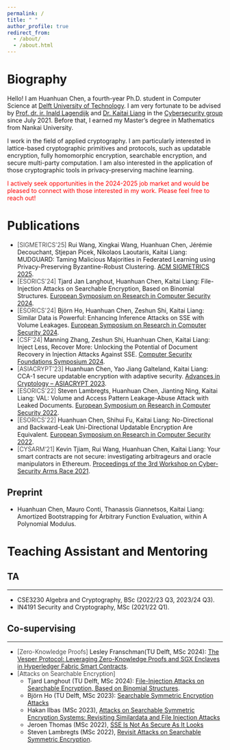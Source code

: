 ```yaml
---
permalink: /
title: " "
author_profile: true
redirect_from: 
  - /about/
  - /about.html
---
```


Biography
======

Hello! I am Huanhuan Chen, a fourth-year Ph.D. student in Computer Science at [Delft University of Technology](https://www.tudelft.nl/en/). I am very fortunate to be advised by [Prof. dr. ir. Inald Lagendijk](https://www.tudelft.nl/staff/r.l.lagendijk/) and [Dr. Kaitai Liang](https://sites.google.com/view/kaitailiang) in the [Cybersecurity group](https://www.tudelft.nl/ewi/over-de-faculteit/afdelingen/intelligent-systems/cybersecurity) since July 2021.  Before that, I earned my Master’s degree in Mathematics from Nankai University.


I work in the field of applied cryptography. I am particularly interested in lattice-based cryptographic primitives and protocols, such as updatable encryption, fully homomorphic encryption, searchable encryption, and secure multi-party computation. I am also interested in the application of those cryptographic tools in privacy-preserving machine learning.

<span style="color: red;">I actively seek opportunities in the 2024-2025 job market and would be pleased to connect with those interested in my work. Please feel free to reach out!</span>

Publications
======

* <span style="font-weight: 300;"> [SIGMETRICS'25] </span> Rui Wang, Xingkai Wang, Huanhuan Chen, Jérémie Decouchant, Stjepan Picek, Nikolaos Laoutaris, Kaitai Liang: MUDGUARD: Taming Malicious Majorities in Federated Learning using Privacy-Preserving Byzantine-Robust Clustering. [ACM SIGMETRICS 2025](https://dl.acm.org/doi/abs/10.1145/3700422).
* <span style="font-weight: 300;"> [ESORICS'24] </span> Tjard Jan Langhout, Huanhuan Chen, Kaitai Liang: File-Injection Attacks on Searchable Encryption, Based on Binomial Structures. [European Symposium on Research in Computer Security 2024](https://link.springer.com/chapter/10.1007/978-3-031-70896-1_21).
* <span style="font-weight: 300;"> [ESORICS'24]  </span> Björn Ho, Huanhuan Chen, Zeshun Shi, Kaitai Liang: Similar Data is Powerful: Enhancing Inference Attacks on SSE with Volume Leakages. [European Symposium on Research in Computer Security 2024](https://link.springer.com/chapter/10.1007/978-3-031-70903-6_6).
* <span style="font-weight: 300;"> [CSF'24]  </span> Manning Zhang, Zeshun Shi, Huanhuan Chen, Kaitai Liang: Inject Less, Recover More: Unlocking the Potential of Document Recovery in Injection Attacks Against SSE. [Computer Security Foundations Symposium 2024](https://www.computer.org/csdl/proceedings-article/csf/2024/620300a441/1W0eVXbBGsE).
* <span style="font-weight: 300;"> [ASIACRYPT'23]  </span>  Huanhuan Chen, Yao Jiang Galteland, Kaitai Liang: CCA-1 secure updatable encryption with adaptive security. [Advances in Cryptology – ASIACRYPT 2023](https://link.springer.com/chapter/10.1007/978-981-99-8733-7_12).
* <span style="font-weight: 300;"> [ESORICS'22]  </span> Steven Lambregts, Huanhuan Chen, Jianting Ning, Kaitai Liang: VAL: Volume and Access Pattern Leakage-Abuse Attack with Leaked Documents. [European Symposium on Research in Computer Security 2022](https://link.springer.com/chapter/10.1007/978-3-031-17140-6_32).
* <span style="font-weight: 300;"> [ESORICS'22]  </span> Huanhuan Chen, Shihui Fu, Kaitai Liang: No-Directional and Backward-Leak Uni-Directional Updatable Encryption Are Equivalent. [European Symposium on Research in Computer Security 2022](https://link.springer.com/chapter/10.1007/978-3-031-17140-6_19).
* <span style="font-weight: 300;"> [CYSARM‘21]  </span> Kevin Tjiam, Rui Wang, Huanhuan Chen, Kaitai Liang: Your smart contracts are not secure: investigating arbitrageurs and oracle manipulators in Ethereum. [Proceedings of the 3rd Workshop on Cyber-Security Arms Race 2021](https://dl.acm.org/doi/10.1145/3474374.3486916).

Preprint
------
* Huanhuan Chen, Mauro Conti, Thanassis Giannetsos, Kaitai Liang: Amortized Bootstrapping for Arbitrary Function Evaluation, within A Polynomial Modulus.

Teaching Assistant and Mentoring
======

## TA
------
* CSE3230 Algebra and Cryptography, BSc (2022/23 Q3, 2023/24 Q3).
* IN4191 Security and Cryptography, MSc (2021/22 Q1).

## Co-supervising
------
* <span style="font-weight: 300;"> [Zero-Knowledge Proofs]  </span> Lesley Franschman(TU Delft, MSc 2024): [The Vesper Protocol: Leveraging Zero-Knowledge Proofs and
SGX Enclaves in Hyperledger Fabric Smart Contracts](https://repository.tudelft.nl/record/uuid:24932463-ea3d-449e-b04f-03e381da80f3).
*  <span style="font-weight: 300;"> [Attacks on Searchable Encryption]  </span> 
   * Tjard Langhout (TU Delft, MSc 2024): [File-Injection Attacks on Searchable Encryption, Based on Binomial Structures](https://repository.tudelft.nl/record/uuid:4bac20f0-a41f-4788-ad0d-1cf853843185).
   * Björn Ho (TU Delft, MSc 2023): [Searchable Symmetric Encryption Attacks](https://repository.tudelft.nl/record/uuid:63c93189-3cee-48d3-b02b-26d79f063ef0)
   * Hakan Ilbas (MSc 2023), [Attacks on Searchable Symmetric Encryption Systems: Revisiting Similardata and File Injection Attacks](https://repository.tudelft.nl/record/uuid:dc12e46e-0a59-448e-9cef-14d76ed9ebb7)
   * Jeroen Thomas (MSc 2022), [SSE Is Not As Secure As It Looks](https://repository.tudelft.nl/record/uuid:180f1c51-6f6c-470f-a3ff-58e4c7c4efd3)
   * Steven Lambregts (MSc 2022), [Revisit Attacks on Searchable Symmetric Encryption](https://repository.tudelft.nl/record/uuid:ec72afb6-ad96-4357-94da-ad2c7bb2a6fd). 
 
